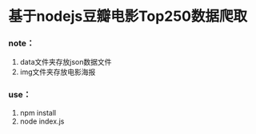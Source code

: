 # 基于nodejs豆瓣电影Top250数据爬取

### note：
1. data文件夹存放json数据文件
2. img文件夹存放电影海报

### use：
1. npm install
2. node index.js

